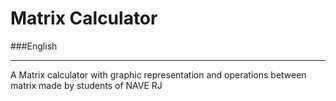 # Matrix Calculator

###English
___
A Matrix calculator with graphic representation and operations between matrix made by students of NAVE RJ
